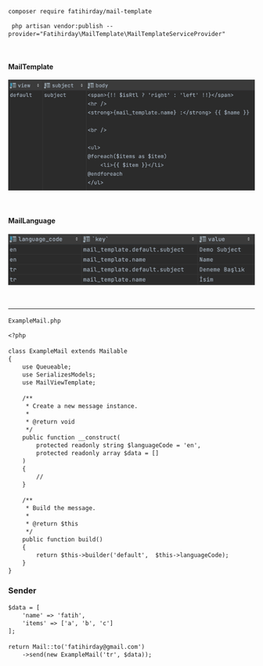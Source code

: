 ```
composer require fatihirday/mail-template
```

```
 php artisan vendor:publish --provider="Fatihirday\MailTemplate\MailTemplateServiceProvider"
```

<br />

#### MailTemplate
![img.png](img.png)

<br />

#### MailLanguage
![img_1.png](img_1.png)


<br />

---

`ExampleMail.php`

```[PHP]
<?php 

class ExampleMail extends Mailable
{
    use Queueable;
    use SerializesModels;
    use MailViewTemplate;

    /**
     * Create a new message instance.
     *
     * @return void
     */
    public function __construct(
        protected readonly string $languageCode = 'en',
        protected readonly array $data = []
    )
    {
        //
    }

    /**
     * Build the message.
     *
     * @return $this
     */
    public function build()
    {
        return $this->builder('default',  $this->languageCode);
    }
}
```


### Sender
```
$data = [
    'name' => 'fatih',
    'items' => ['a', 'b', 'c']
];

return Mail::to('fatihirday@gmail.com')
    ->send(new ExampleMail('tr', $data));
```
